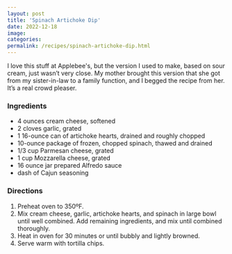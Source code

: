 ```yaml
---
layout: post
title: 'Spinach Artichoke Dip'
date: 2022-12-18
image:
categories:
permalink: /recipes/spinach-artichoke-dip.html
---
```


I love this stuff at Applebee's, but the version I used to make, based on sour cream, just wasn’t very close. My mother brought this version that she got from my sister-in-law to a family function, and I begged the recipe from her. It’s a real crowd pleaser.

### Ingredients

- 4 ounces cream cheese, softened
- 2 cloves garlic, grated
- 1 16-ounce can of artichoke hearts, drained and roughly chopped
- 10-ounce package of frozen, chopped spinach, thawed and drained
- 1/3 cup Parmesan cheese, grated
- 1 cup Mozzarella cheese, grated
- 16 ounce jar prepared Alfredo sauce
- dash of Cajun seasoning

### Directions

1. Preheat oven to 350ºF.
2. Mix cream cheese, garlic, artichoke hearts, and spinach in large bowl until well combined. Add remaining ingredients, and mix until combined thoroughly.
3. Heat in oven for 30 minutes or until bubbly and lightly browned.
4. Serve warm with tortilla chips.

